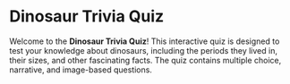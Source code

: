 # Dinosaur Trivia Quiz

Welcome to the **Dinosaur Trivia Quiz**! This interactive quiz is designed to test your knowledge about dinosaurs, including the periods they lived in, their sizes, and other fascinating facts. The quiz contains multiple choice, narrative, and image-based questions.
